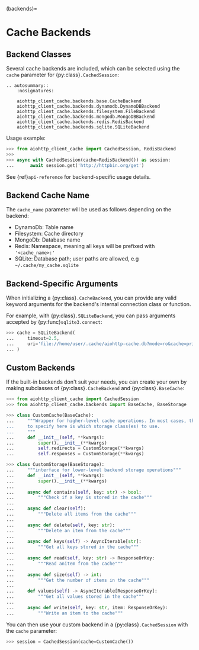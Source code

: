 (backends)=
# Cache Backends

## Backend Classes
Several cache backends are included, which can be selected using the `cache` parameter for
{py:class}`.CachedSession`:

```{eval-rst}
.. autosummary::
    :nosignatures:

    aiohttp_client_cache.backends.base.CacheBackend
    aiohttp_client_cache.backends.dynamodb.DynamoDBBackend
    aiohttp_client_cache.backends.filesystem.FileBackend
    aiohttp_client_cache.backends.mongodb.MongoDBBackend
    aiohttp_client_cache.backends.redis.RedisBackend
    aiohttp_client_cache.backends.sqlite.SQLiteBackend
```

Usage example:
```python
>>> from aiohttp_client_cache import CachedSession, RedisBackend
>>>
>>> async with CachedSession(cache=RedisBackend()) as session:
...      await session.get('http://httpbin.org/get')
```

See {ref}`api-reference` for backend-specific usage details.

## Backend Cache Name
The `cache_name` parameter will be used as follows depending on the backend:
- DynamoDb: Table name
- Filesystem: Cache directory
- MongoDb: Database name
- Redis: Namespace, meaning all keys will be prefixed with `'<cache_name>:'`
- SQLite: Database path; user paths are allowed, e.g `~/.cache/my_cache.sqlite`

## Backend-Specific Arguments
When initializing a {py:class}`.CacheBackend`, you can provide any valid keyword arguments for the
backend's internal connection class or function.

For example, with {py:class}`.SQLiteBackend`, you can pass arguments accepted by
{py:func}`sqlite3.connect`:
```python
>>> cache = SQLiteBackend(
...     timeout=2.5,
...     uri='file://home/user/.cache/aiohttp-cache.db?mode=ro&cache=private',
... )
```

## Custom Backends
If the built-in backends don't suit your needs, you can create your own by making subclasses of
{py:class}`.CacheBackend` and {py:class}`.BaseCache`:
```python
>>> from aiohttp_client_cache import CachedSession
>>> from aiohttp_client_cache.backends import BaseCache, BaseStorage

>>> class CustomCache(BaseCache):
...     """Wrapper for higher-level cache operations. In most cases, the only thing you need
...     to specify here is which storage class(es) to use.
...     """
...     def __init__(self, **kwargs):
...         super().__init__(**kwargs)
...         self.redirects = CustomStorage(**kwargs)
...         self.responses = CustomStorage(**kwargs)

>>> class CustomStorage(BaseStorage):
...     """interface for lower-level backend storage operations"""
...     def __init__(self, **kwargs):
...         super().__init__(**kwargs)
...
...     async def contains(self, key: str) -> bool:
...         """Check if a key is stored in the cache"""
...
...     async def clear(self):
...         """Delete all items from the cache"""
...
...     async def delete(self, key: str):
...         """Delete an item from the cache"""
...
...     async def keys(self) -> AsyncIterable[str]:
...         """Get all keys stored in the cache"""
...
...     async def read(self, key: str) -> ResponseOrKey:
...         """Read anitem from the cache"""
...
...     async def size(self) -> int:
...         """Get the number of items in the cache"""
...
...     def values(self) -> AsyncIterable[ResponseOrKey]:
...         """Get all values stored in the cache"""
...
...     async def write(self, key: str, item: ResponseOrKey):
...         """Write an item to the cache"""
```

You can then use your custom backend in a {py:class}`.CachedSession` with the `cache` parameter:
```python
>>> session = CachedSession(cache=CustomCache())
```
